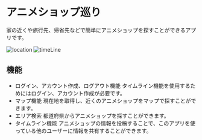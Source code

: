 # アニメショップ巡り
家の近くや旅行先、帰省先などで簡単にアニメショップを探すことができるアプリです。

![location](https://user-images.githubusercontent.com/67212981/90326417-114b8480-dfc3-11ea-8fd6-c3298305d18f.gif)
![timeLine](https://user-images.githubusercontent.com/67212981/90326384-c7fb3500-dfc2-11ea-96df-d04d5465b21b.gif)



## 機能

* ログイン、アカウント作成、ログアウト機能
タイムライン機能を使用するためにはログイン、アカウント作成が必要です。
* マップ機能
現在地を取得し、近くのアニメショップをマップで探すことができます。
* エリア検索
都道府県からアニメショップを探すことができます。
* タイムライン機能
アニメショップの情報を投稿することで、このアプリを使っている他のユーザーに情報を共有することができます。
